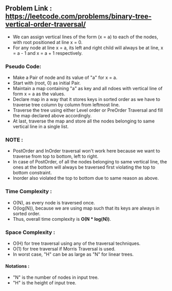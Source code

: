 ## Problem Link : https://leetcode.com/problems/binary-tree-vertical-order-traversal/

- We can assign vertical lines of the form (x = a) to each of the nodes, with root positioned at line x = 0.
- For any node at line x = a, its left and right child will always be at line, x = a - 1 and x = a + 1 respectively.

### Pseudo Code: 
  - Make a Pair of node and its value of "a" for x = a.
  - Start with (root, 0) as initial Pair.
  - Maintain a map containing "a" as key and all ndoes with vertical line of form x = a as the values.
  - Declare map in a way that it stores keys in sorted order as we have to traverse tree column by column from leftmost line.
  - Traverse the tree using either Level order or PreOrder Traversal and fill the map declared above accordingly.
  - At last, traverse the map and store all the nodes belonging to same vertical line in a single list.
  
 ### **NOTE :** 
  - PostOrder and InOrder traversal won't work here because we want to traverse from top to bottom, left to right. 
  - In case of PostOrder, of all the nodes belonging to same vertical line, the ones at the bottom will always be traversed first violating the top to bottom constraint.
  - Inorder also violated the top to bottom due to same reason as above.


### Time Complexity :
  - O(N), as every node is traversed once.
  - O(log(N)), because we are using map such that its keys are always in sorted order.
  - Thus, overall time complexity is **O(N * log(N))**.
  
### Space Complexity : 
  - O(H) for tree traversal using any of the traversal techniques.
  - O(1) for tree traversal if Morris Traversal is used.
  - In worst case, "H" can be as large as "N" for linear trees.
  
#### Notations : 
  - "N" is the number of nodes in input tree.
  - "H" is the height of input tree.
